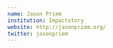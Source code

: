 ```yaml
---
name: Jason Priem
institution: Impactstory
website: http://jasonpriem.org/
twitter: jasonpriem
---
```

